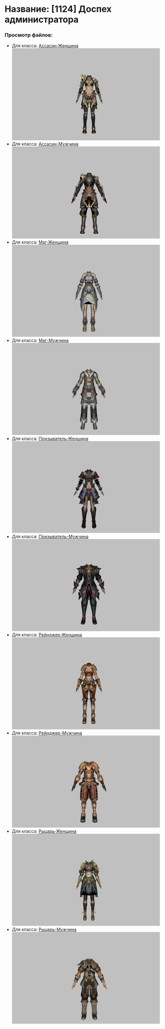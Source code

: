 # Название: [1124] Доспех администратора

### Просмотр файлов:
- Для класса: [Ассасин-Женщина](Ассасин-Женщина)
![p070002.png](Ассасин-Женщина/p070002.png)
- Для класса: [Ассасин-Мужчина](Ассасин-Мужчина)
![p060002.png](Ассасин-Мужчина/p060002.png)
- Для класса: [Маг-Женщина](Маг-Женщина)
![p050000.png](Маг-Женщина/p050000.png)
- Для класса: [Маг-Мужчина](Маг-Мужчина)
![p040000.png](Маг-Мужчина/p040000.png)
- Для класса: [Призыватель-Женщина](Призыватель-Женщина)
![p090004.png](Призыватель-Женщина/p090004.png)
- Для класса: [Призыватель-Мужчина](Призыватель-Мужчина)
![p080006.png](Призыватель-Мужчина/p080006.png)
- Для класса: [Рейнджер-Женщина](Рейнджер-Женщина)
![p030000.png](Рейнджер-Женщина/p030000.png)
- Для класса: [Рейнджер-Мужчина](Рейнджер-Мужчина)
![p020000.png](Рейнджер-Мужчина/p020000.png)
- Для класса: [Рыцарь-Женщина](Рыцарь-Женщина)
![p010099.png](Рыцарь-Женщина/p010099.png)
- Для класса: [Рыцарь-Мужчина](Рыцарь-Мужчина)
![p000000.png](Рыцарь-Мужчина/p000000.png)

